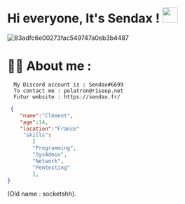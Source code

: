 # Hi everyone, It's Sendax ! </b><img src="https://media.giphy.com/media/hvRJCLFzcasrR4ia7z/giphy.gif" width="35"></h1>


![83adfc6e00273fac549747a0eb3b4487](https://user-images.githubusercontent.com/126118656/220773159-0a658d32-48c9-4bbb-9936-ea13e7269673.gif)




# 👨‍💻 About me : 

      My Discord account is : Sendax#6699
      To contact me : polatron@riseup.net
      Futur website : https://sendax.fr/
```json
 {
    "name":"Clément",
    "age":14,
    "location":"France"
     "skills":
        [
        "Programming",
        "SysAdmin",
        "Network",
        "Pentesting"
        ],
}
```
(Old name : socketshh).

